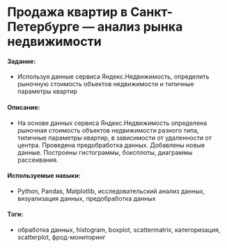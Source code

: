 # Продажа квартир в Санкт-Петербурге — анализ рынка недвижимости

#### Задание: 
- Используя данные сервиса Яндекс.Недвижимость, определить рыночную стоимость объектов недвижимости и типичные параметры квартир

#### Описание:
- На основе данных сервиса Яндекс.Недвижимость определена рыночная стоимость
объектов недвижимости разного типа, типичные параметры квартир, в зависимости от
удаленности от центра. Проведена предобработка данных. Добавлены новые данные.
Построены гистограммы, боксплоты, диаграммы рассеивания.

#### Используемые навыки:
- Python, Pandas, Matplotlib, исследовательский анализ данных, визуализация данных, предобработка данных

#### Тэги:
- обработка данных, histogram, boxplot, scattermatrix,
категоризация, scatterplot,  фрод-мониторинг

